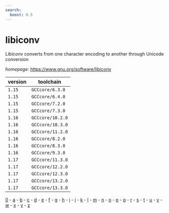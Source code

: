 ```yaml
---
search:
  boost: 0.5
---
```

# libiconv

Libiconv converts from one character encoding to another through Unicode conversion

*homepage*: <https://www.gnu.org/software/libiconv>

version | toolchain
--------|----------
``1.15`` | ``GCCcore/6.3.0``
``1.15`` | ``GCCcore/6.4.0``
``1.15`` | ``GCCcore/7.2.0``
``1.15`` | ``GCCcore/7.3.0``
``1.16`` | ``GCCcore/10.2.0``
``1.16`` | ``GCCcore/10.3.0``
``1.16`` | ``GCCcore/11.2.0``
``1.16`` | ``GCCcore/8.2.0``
``1.16`` | ``GCCcore/8.3.0``
``1.16`` | ``GCCcore/9.3.0``
``1.17`` | ``GCCcore/11.3.0``
``1.17`` | ``GCCcore/12.2.0``
``1.17`` | ``GCCcore/12.3.0``
``1.17`` | ``GCCcore/13.2.0``
``1.17`` | ``GCCcore/13.3.0``

[0](../0/index.md) - [a](../a/index.md) - [b](../b/index.md) - [c](../c/index.md) - [d](../d/index.md) - [e](../e/index.md) - [f](../f/index.md) - [g](../g/index.md) - [h](../h/index.md) - [i](../i/index.md) - [j](../j/index.md) - [k](../k/index.md) - [l](../l/index.md) - [m](../m/index.md) - [n](../n/index.md) - [o](../o/index.md) - [p](../p/index.md) - [q](../q/index.md) - [r](../r/index.md) - [s](../s/index.md) - [t](../t/index.md) - [u](../u/index.md) - [v](../v/index.md) - [w](../w/index.md) - [x](../x/index.md) - [y](../y/index.md) - [z](../z/index.md)

